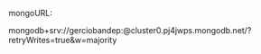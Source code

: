 mongoURL:

mongodb+srv://gerciobandep:<password>@cluster0.pj4jwps.mongodb.net/?retryWrites=true&w=majority
